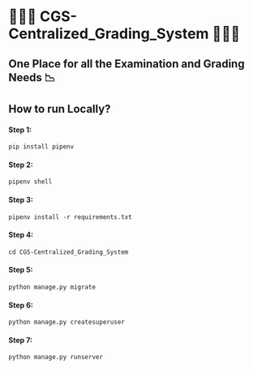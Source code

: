 # 👨🏻‍🎓 CGS-Centralized_Grading_System 👩🏻‍🎓

## One Place for all the Examination and Grading Needs 📉

## How to run Locally?
#### Step 1:
    pip install pipenv
#### Step 2:
    pipenv shell
#### Step 3:
    pipenv install -r requirements.txt
#### Step 4:
    cd CGS-Centralized_Grading_System
#### Step 5:    
    python manage.py migrate
#### Step 6:   
    python manage.py createsuperuser
#### Step 7:
    python manage.py runserver
